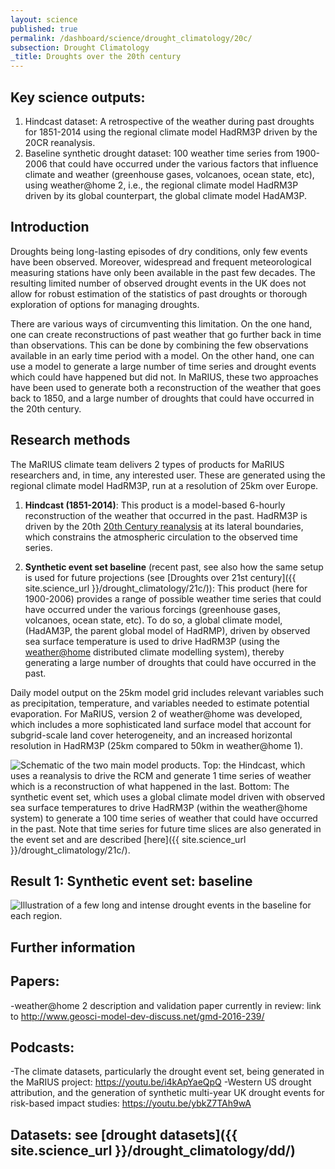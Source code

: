 ```yaml
---
layout: science
published: true
permalink: /dashboard/science/drought_climatology/20c/
subsection: Drought Climatology
_title: Droughts over the 20th century
---
```


## Key science outputs:
1.	Hindcast dataset: A retrospective of the weather during past droughts for 1851-2014 using the regional climate model HadRM3P driven by the 20CR reanalysis.
2.	Baseline synthetic drought dataset: 100 weather time series from 1900-2006 that could have occurred under the various factors that influence climate and weather (greenhouse gases, volcanoes, ocean state, etc),  using weather@home 2, i.e., the regional climate model HadRM3P driven by its global counterpart, the global climate model HadAM3P.


## Introduction
Droughts being long-lasting episodes of dry conditions, only few events have been observed. Moreover, widespread and frequent meteorological measuring stations have only been available in the past few decades. The resulting limited number of observed drought events in the UK does not allow for robust estimation of the statistics of past droughts or thorough exploration of options for managing droughts.

There are various ways of circumventing this limitation. On the one hand, one can create reconstructions of past weather that go further back in time than observations. This can be done by combining the few observations available in an early time period with a model. On the other hand, one can use a model to generate a large number of time series and drought events which could have happened but did not.
In MaRIUS, these two approaches have been used to generate both a reconstruction of the weather that goes back to 1850, and a large number of droughts that could have occurred in the 20th century.


## Research methods

The MaRIUS climate team delivers 2 types of products for MaRIUS researchers and, in time, any interested user. These are generated using the regional climate model HadRM3P, run at a resolution of 25km over Europe.

1.	**Hindcast (1851-2014)**: This product is a model-based 6-hourly reconstruction of the weather that occurred in the past. HadRM3P is driven by the 20th [20th Century reanalysis](http://portal.nersc.gov/project/20C_Reanalysis/) at its lateral boundaries, which constrains the atmospheric circulation to the observed time series.

2.	**Synthetic event set baseline** (recent past, see also how the same setup is used for future projections (see [Droughts over 21st century]({{ site.science_url }}/drought_climatology/21c/)): This product (here for 1900-2006) provides a range of possible weather time series that could have occurred under the various forcings (greenhouse gases, volcanoes, ocean state, etc). To do so, a global climate model, (HadAM3P, the parent global model of HadRMP), driven by observed sea surface temperature is used to drive HadRM3P (using the [weather@home](http://www.climateprediction.net/weatherathome/)  distributed climate modelling system), thereby generating a large number of droughts that could have occurred in the past.

Daily model output on the 25km model grid includes relevant variables such as precipitation, temperature, and variables needed to estimate potential evaporation.
For MaRIUS, version 2 of weather@home was developed, which includes a more sophisticated land surface model that account for subgrid-scale land cover heterogeneity, and an increased horizontal resolution in HadRM3P (25km compared to 50km in weather@home 1).

![Schematic of the two main model products. Top: the Hindcast, which uses a reanalysis to drive the RCM and generate 1 time series of weather which is a reconstruction of what happened in the last. Bottom: The synthetic event set, which uses a global climate model driven with observed sea surface temperatures to drive HadRM3P (within the weather@home system) to generate a 100 time series of weather that could have occurred in the past. Note that time series for future time slices are also generated in the event set and are described [here]({{ site.science_url }}/drought_climatology/21c/). ]({{site.baseurl}}/assets/img/Benoit1.jpg)


## Result 1: Synthetic event set: baseline
![Illustration of a few long and intense drought events in the baseline for each region.]({{site.baseurl}}/assets/img/Benoit2.jpg)


## Further information
## Papers:
-weather@home 2 description and validation paper currently in review: link to http://www.geosci-model-dev-discuss.net/gmd-2016-239/

## Podcasts:
-The climate datasets, particularly the drought event set, being generated in the MaRIUS project: https://youtu.be/i4kApYaeQpQ
-Western US drought attribution, and the generation of synthetic multi-year UK drought events for risk-based impact studies:
https://youtu.be/ybkZ7TAh9wA

## Datasets: see [drought datasets]({{ site.science_url }}/drought_climatology/dd/)



